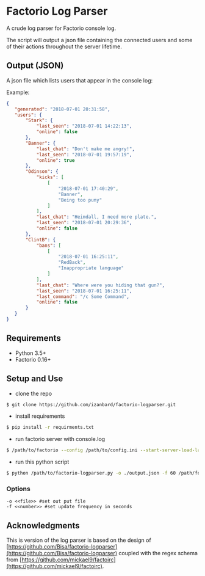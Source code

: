 # Factorio Log Parser
A crude log parser for Factorio console log.

The script will output a json file containing the connected users and some of their actions throughout the server lifetime.

## Output (JSON)
A json file which lists users that appear in the console log:

Example:
 ```JSON
{
    "generated": "2018-07-01 20:31:58",
    "users": {
        "Stark": {
            "last_seen": "2018-07-01 14:22:13",
            "online": false
        },
        "Banner": {
            "last_chat": "Don't make me angry!",
            "last_seen": "2018-07-01 19:57:19",
            "online": true
        },
        "Odinson": {
            "kicks": [
                [
                    "2018-07-01 17:40:29",
                    "Banner",
                    "Being too puny"
                ]
            ],
            "last_chat": "Heimdall, I need more plate.",
            "last_seen": "2018-07-01 20:29:36",
            "online": false
        },
        "ClintB": {
            "bans": [
                [
                    "2018-07-01 16:25:11",
                    "RedBack",
                    "Inappropriate language"
                ]
            ],
            "last_chat": "Where were you hiding that gun?",
            "last_seen": "2018-07-01 16:25:11",
            "last_command": "/c Some Command",
            "online": false
        }
    }
}
```
## Requirements
- Python 3.5+
- Factorio 0.16+

## Setup and Use
- clone the repo
```bash
$ git clone https://github.com/izanbard/factorio-logparser.git
```
- install requirements
```bash
$ pip install -r requirments.txt 
```
- run factorio server with console.log
```bash
$ /path/to/factorio --config /path/to/config.ini --start-server-load-latest --server-settings /path/to/server-settings.json --console-log /path/for/console.log
```
- run this python script
```bash
$ python /path/to/factorio-logparser.py -o ./output.json -f 60 /path/for/console.log
```

### Options
```
-o <<file>> #set out put file
-f <<number>> #set update frequency in seconds
```

## Acknowledgments
This is version of the log parser is based on the design of [https://github.com/Bisa/factorio-logparser](https://github.com/Bisa/factorio-logparser) coupled with the regex schema from [https://github.com/mickael9/factoirc](https://github.com/mickael9/factoirc).


